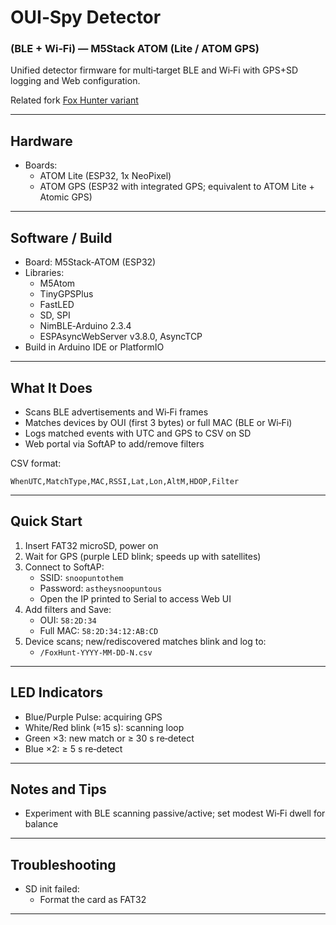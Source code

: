 # OUI‑Spy Detector 
### (BLE + Wi‑Fi) — M5Stack ATOM (Lite / ATOM GPS)

Unified detector firmware for multi‑target BLE and Wi‑Fi with GPS+SD logging and Web configuration.

Related fork [Fox Hunter variant](https://github.com/lukeswitz/ouispy-foxhunter/tree/main/M5_Atom_Foxhunt)

---

## Hardware

- Boards:
  - ATOM Lite (ESP32, 1x NeoPixel)
  - ATOM GPS (ESP32 with integrated GPS; equivalent to ATOM Lite + Atomic GPS)

---

## Software / Build

- Board: M5Stack‑ATOM (ESP32)
- Libraries:
  - M5Atom
  - TinyGPSPlus
  - FastLED
  - SD, SPI
  - NimBLE‑Arduino 2.3.4
  - ESPAsyncWebServer v3.8.0, AsyncTCP
- Build in Arduino IDE or PlatformIO

---

## What It Does

- Scans BLE advertisements and Wi‑Fi frames
- Matches devices by OUI (first 3 bytes) or full MAC (BLE or Wi‑Fi)
- Logs matched events with UTC and GPS to CSV on SD
- Web portal via SoftAP to add/remove filters

CSV format:
```csv
WhenUTC,MatchType,MAC,RSSI,Lat,Lon,AltM,HDOP,Filter
```

---

## Quick Start

1) Insert FAT32 microSD, power on  
2) Wait for GPS (purple LED blink; speeds up with satellites)  
3) Connect to SoftAP:
   - SSID: `snoopuntothem`
   - Password: `astheysnoopuntous`
   - Open the IP printed to Serial to access Web UI
4) Add filters and Save:
   - OUI: `58:2D:34`
   - Full MAC: `58:2D:34:12:AB:CD`
5) Device scans; new/rediscovered matches blink and log to:
   - `/FoxHunt-YYYY-MM-DD-N.csv`

---

## LED Indicators

- Blue/Purple Pulse: acquiring GPS
- White/Red blink (≈15 s): scanning loop
- Green ×3: new match or ≥ 30 s re‑detect
- Blue ×2: ≥ 5 s re‑detect
---

## Notes and Tips

- Experiment with BLE scanning passive/active; set modest Wi‑Fi dwell for balance
---

## Troubleshooting

- SD init failed:
   - Format the card as FAT32
  
---
